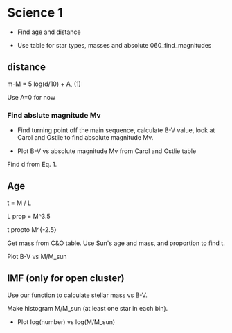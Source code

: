 # Science 1

* Find age and distance

* Use table for star types, masses and absolute 060_find_magnitudes

## distance

m-M = 5 log(d/10) + A, (1)

Use A=0 for now

### Find abslute magnitude Mv

* Find turning point off the main sequence, calculate B-V value, look at Carol and Ostlie to find absolute magnitude Mv.

* Plot B-V vs absolute magnitude Mv from Carol and Ostlie table

Find d from Eq. 1.


## Age

t = M / L

L prop = M^3.5

t propto M^{-2.5}

Get mass from C&O table. Use Sun's age and mass, and proportion to find t.

Plot B-V vs M/M_sun


## IMF (only for open cluster)

Use our function to calculate stellar mass vs B-V.

Make histogram M/M_sun (at least one star in each bin).

* Plot log(number) vs log(M/M_sun)
